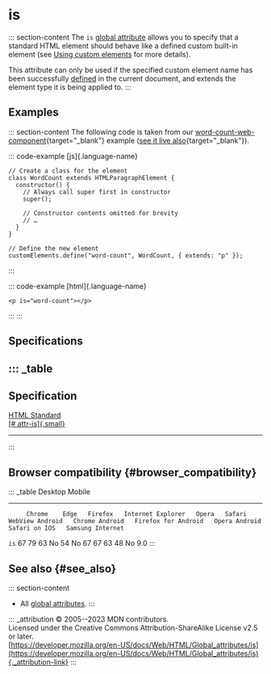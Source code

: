 

# is



::: section-content
The `is` [global attribute](../global_attributes) allows you to specify
that a standard HTML element should behave like a defined custom
built-in element (see [Using custom
elements](https://developer.mozilla.org/en-US/docs/Web/API/Web_components/Using_custom_elements)
for more details).

This attribute can only be used if the specified custom element name has
been successfully
[defined](https://developer.mozilla.org/en-US/docs/Web/API/CustomElementRegistry/define)
in the current document, and extends the element type it is being
applied to.
:::

## Examples

::: section-content
The following code is taken from our
[word-count-web-component](https://github.com/mdn/web-components-examples/tree/main/word-count-web-component){target="_blank"}
example ([see it live
also](https://mdn.github.io/web-components-examples/word-count-web-component/){target="_blank"}).

::: code-example
[js]{.language-name}

``` {signature="jVc95/umnT02cy/WQ+QXP/GX79Q/NzKV4VzHQjCaIMo=" data-language="js"}
// Create a class for the element
class WordCount extends HTMLParagraphElement {
  constructor() {
    // Always call super first in constructor
    super();

    // Constructor contents omitted for brevity
    // …
  }
}

// Define the new element
customElements.define("word-count", WordCount, { extends: "p" });
```
:::

::: code-example
[html]{.language-name}

``` {signature="2HWc9XXr7N6633Peud0V5KO5Agg7fFBZQXZH96uYCqM=" data-language="html"}
<p is="word-count"></p>
```
:::
:::

## Specifications

::: _table
  ----------------------------------------------------------------------------------------
  Specification
  ----------------------------------------------------------------------------------------
  [HTML Standard\
  [\#
  attr-is]{.small}](https://html.spec.whatwg.org/multipage/custom-elements.html#attr-is)

  ----------------------------------------------------------------------------------------
:::

## Browser compatibility {#browser_compatibility}

::: _table
         Desktop                                                         Mobile                                                                                   
  ------ --------- ------ --------- ------------------- ------- -------- ----------------- ---------------- --------------------- --------------- --------------- ------------------
         Chrome    Edge   Firefox   Internet Explorer   Opera   Safari   WebView Android   Chrome Android   Firefox for Android   Opera Android   Safari on IOS   Samsung Internet
  `is`   67        79     63        No                  54      No       67                67               63                    48              No              9.0
:::

## See also {#see_also}

::: section-content
-   All [global attributes](../global_attributes).
:::

::: _attribution
© 2005--2023 MDN contributors.\
Licensed under the Creative Commons Attribution-ShareAlike License v2.5
or later.\
[https://developer.mozilla.org/en-US/docs/Web/HTML/Global_attributes/is](https://developer.mozilla.org/en-US/docs/Web/HTML/Global_attributes/is){._attribution-link}
:::
